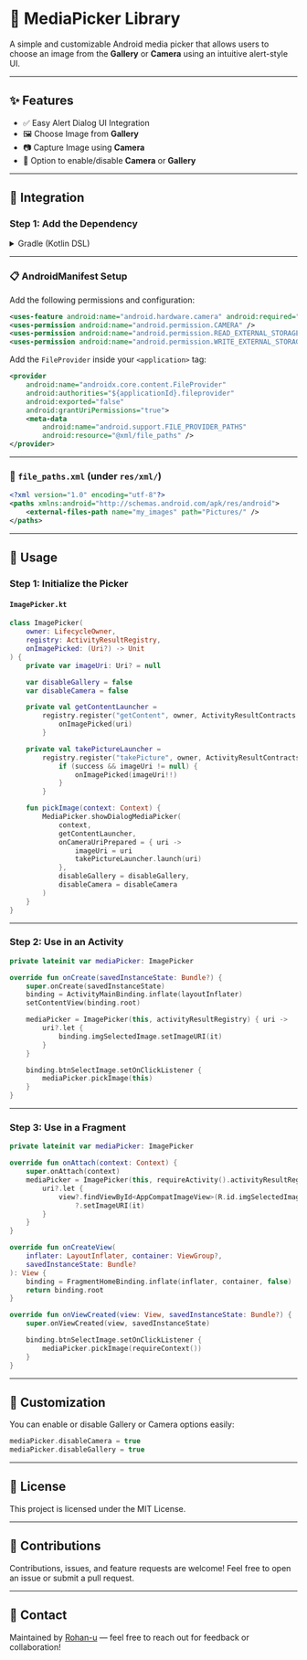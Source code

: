 # 📸 MediaPicker Library

A simple and customizable Android media picker that allows users to choose an image from the **Gallery** or **Camera** using an intuitive alert-style UI.

---

## ✨ Features

- ✅ Easy Alert Dialog UI Integration
- 🖼️ Choose Image from **Gallery**
- 📷 Capture Image using **Camera**
- 🔀 Option to enable/disable **Camera** or **Gallery**

---

## 🚀 Integration

### Step 1: Add the Dependency

<details>
<summary>Gradle (Kotlin DSL)</summary>

```kotlin
dependencies {
    implementation("com.github.Rohan-u:MediaPicker:v1.0.3")
}
```

</details>

---

### 📋 AndroidManifest Setup

Add the following permissions and configuration:

```xml
<uses-feature android:name="android.hardware.camera" android:required="false" />
<uses-permission android:name="android.permission.CAMERA" />
<uses-permission android:name="android.permission.READ_EXTERNAL_STORAGE" android:maxSdkVersion="32" />
<uses-permission android:name="android.permission.WRITE_EXTERNAL_STORAGE" android:maxSdkVersion="28" />
```

Add the `FileProvider` inside your `<application>` tag:

```xml
<provider
    android:name="androidx.core.content.FileProvider"
    android:authorities="${applicationId}.fileprovider"
    android:exported="false"
    android:grantUriPermissions="true">
    <meta-data
        android:name="android.support.FILE_PROVIDER_PATHS"
        android:resource="@xml/file_paths" />
</provider>
```

---

### 📁 `file_paths.xml` (under `res/xml/`)

```xml
<?xml version="1.0" encoding="utf-8"?>
<paths xmlns:android="http://schemas.android.com/apk/res/android">
    <external-files-path name="my_images" path="Pictures/" />
</paths>
```

---

## 🧠 Usage

### Step 1: Initialize the Picker

#### `ImagePicker.kt`

```kotlin
class ImagePicker(
    owner: LifecycleOwner,
    registry: ActivityResultRegistry,
    onImagePicked: (Uri?) -> Unit
) {
    private var imageUri: Uri? = null

    var disableGallery = false
    var disableCamera = false

    private val getContentLauncher =
        registry.register("getContent", owner, ActivityResultContracts.GetContent()) { uri ->
            onImagePicked(uri)
        }

    private val takePictureLauncher =
        registry.register("takePicture", owner, ActivityResultContracts.TakePicture()) { success ->
            if (success && imageUri != null) {
                onImagePicked(imageUri!!)
            }
        }

    fun pickImage(context: Context) {
        MediaPicker.showDialogMediaPicker(
            context,
            getContentLauncher,
            onCameraUriPrepared = { uri ->
                imageUri = uri
                takePictureLauncher.launch(uri)
            },
            disableGallery = disableGallery,
            disableCamera = disableCamera
        )
    }
}
```

---

### Step 2: Use in an Activity

```kotlin
private lateinit var mediaPicker: ImagePicker

override fun onCreate(savedInstanceState: Bundle?) {
    super.onCreate(savedInstanceState)
    binding = ActivityMainBinding.inflate(layoutInflater)
    setContentView(binding.root)

    mediaPicker = ImagePicker(this, activityResultRegistry) { uri ->
        uri?.let {
            binding.imgSelectedImage.setImageURI(it)
        }
    }

    binding.btnSelectImage.setOnClickListener {
        mediaPicker.pickImage(this)
    }
}
```

---

### Step 3: Use in a Fragment

```kotlin
private lateinit var mediaPicker: ImagePicker

override fun onAttach(context: Context) {
    super.onAttach(context)
    mediaPicker = ImagePicker(this, requireActivity().activityResultRegistry) { uri ->
        uri?.let {
            view?.findViewById<AppCompatImageView>(R.id.imgSelectedImage)
                ?.setImageURI(it)
        }
    }
}

override fun onCreateView(
    inflater: LayoutInflater, container: ViewGroup?,
    savedInstanceState: Bundle?
): View {
    binding = FragmentHomeBinding.inflate(inflater, container, false)
    return binding.root
}

override fun onViewCreated(view: View, savedInstanceState: Bundle?) {
    super.onViewCreated(view, savedInstanceState)

    binding.btnSelectImage.setOnClickListener {
        mediaPicker.pickImage(requireContext())
    }
}
```

---

## 🔧 Customization

You can enable or disable Gallery or Camera options easily:

```kotlin
mediaPicker.disableCamera = true
mediaPicker.disableGallery = true
```

---

## 📜 License

This project is licensed under the MIT License.

---

## 🤝 Contributions

Contributions, issues, and feature requests are welcome! Feel free to open an issue or submit a pull request.

---

## 💬 Contact

Maintained by [Rohan-u](https://github.com/Rohan-u) — feel free to reach out for feedback or collaboration!
